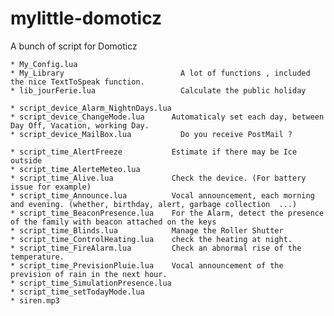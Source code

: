 # mylittle-domoticz
A bunch of script for Domoticz


	* My_Config.lua 	
	* My_Library 	                      A lot of functions , included the nice TextToSpeak function.
	* lib_jourFerie.lua 	              Calculate the public holiday 

	* script_device_Alarm_NightnDays.lua 	 
	* script_device_ChangeMode.lua 	    Automaticaly set each day, between Day Off, Vacation, working Day. 
	* script_device_MailBox.lua 	      Do you receive PostMail ? 

	* script_time_AlertFreeze           Estimate if there may be Ice outside
	* script_time_AlerteMeteo.lua
	* script_time_Alive.lua             Check the device. (For battery issue for example)
	* script_time_Announce.lua          Vocal announcement, each morning and evening. (whether, birthday, alert, garbage collection  ...) 
	* script_time_BeaconPresence.lua    For the Alarm, detect the presence of the family with beacon attached on the keys
	* script_time_Blinds.lua            Manage the Roller Shutter
	* script_time_ControlHeating.lua    check the heating at night. 
	* script_time_FireAlarm.lua         Check an abnormal rise of the temperature.
	* script_time_PrevisionPluie.lua    Vocal announcement of the prevision of rain in the next hour.
	* script_time_SimulationPresence.lua
	* script_time_setTodayMode.lua 
	* siren.mp3
